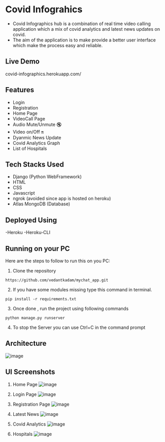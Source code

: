 # Covid Infograhics

- Covid Infographics hub is a combination of real time video calling application which a mix of covid analytics and latest news updates on covid.
- The aim of the application is to make provide a better user interface which make the process easy and reliable.

## Live Demo
covid-infographics.herokuapp.com/

## Features

- Login
- Registration
- Home Page
- VideoCall Page
- Audio Mute/Unmute 🔇
- Video on/Off 🔛
- Dyanmic News Update
- Covid Analytics Graph
- List of Hospitals


## Tech Stacks Used

- Django (Python WebFramework)
- HTML
- CSS
- Javascript
- ngrok (avoided since app is hosted on heroku)
- Atlas MongoDB (Database)

## Deployed Using

-Heroku
-Heroku-CLI

## Running on your PC
Here are the steps to follow to run this on you PC:
1. Clone the repository
```
https://github.com/vedantkadam/mychat_app.git
```

2. If you have some modules missing type this command in terminal.
```
pip install -r requirements.txt
```

3. Once done , run the project using following commands
```
python manage.py runserver
```

4. To stop the Server you can use Ctrl+C  in the command prompt

## Architecture

![image](https://user-images.githubusercontent.com/83024561/159270889-c94c4590-3403-482a-876c-c08658e1c2d2.png)


## UI Screenshots

1. Home Page
![image](https://user-images.githubusercontent.com/83024561/159271085-6fd1faf3-0029-413b-b1e6-f5ab892e2776.png)


2. Login Page
![image](https://user-images.githubusercontent.com/83024561/159271188-248587d9-dfd4-4d0b-bff7-488d6fb89b99.png)

3. Registration Page
![image](https://user-images.githubusercontent.com/83024561/159271265-8b7fa150-e8c9-4fd4-a2ce-f59ad5d3cc0f.png)

4. Latest News
![image](https://user-images.githubusercontent.com/83024561/162269499-09bcadf7-8d2e-4c18-9f10-a58599b1e2de.png)

5. Covid Analytics
![image](https://user-images.githubusercontent.com/83024561/162269650-67a370ad-b711-4a5c-bf3d-851cc58ad944.png)

6. Hospitals
![image](https://user-images.githubusercontent.com/83024561/162269765-53a66093-6346-4cea-b4cd-09f6905b6019.png)

